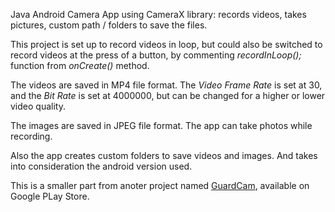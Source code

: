 Java Android Camera App using CameraX library: records videos, takes pictures, custom path / folders to save the files.

This project is set up to record videos in loop, but could also be switched to record videos at the press of a button, by commenting *recordInLoop();* function from *onCreate()* method.

The videos are saved in MP4 file format. The *Video Frame Rate* is set at 30, and the *Bit Rate* is set at 4000000, but can be changed for a higher or lower video quality.

The images are saved in JPEG file format. The app can take photos while recording.

Also the app creates custom folders to save videos and images. And takes into consideration the android version used.

This is a smaller part from anoter project named [GuardCam](https://play.google.com/store/apps/details?id=com.myguardcam&hl=en), available on Google PLay Store.
